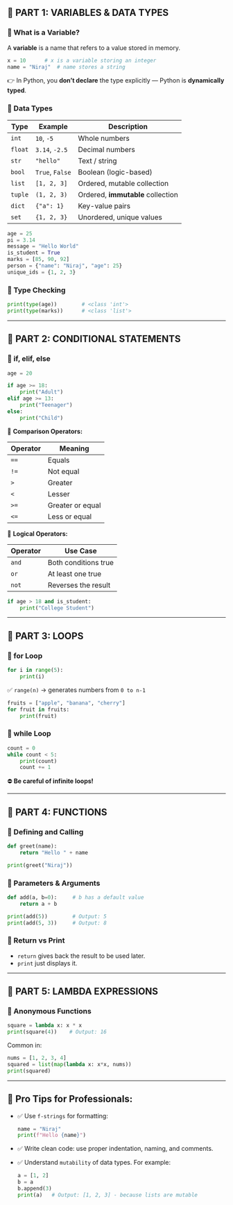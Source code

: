 ## 🔹 **PART 1: VARIABLES & DATA TYPES**

### 🔸 What is a Variable?

A **variable** is a name that refers to a value stored in memory.

```python
x = 10      # x is a variable storing an integer
name = "Niraj"  # name stores a string
```

👉 In Python, you **don’t declare** the type explicitly — Python is **dynamically typed**.

### 🔸 Data Types

| Type    | Example         | Description                       |
| ------- | --------------- | --------------------------------- |
| `int`   | `10`, `-5`      | Whole numbers                     |
| `float` | `3.14`, `-2.5`  | Decimal numbers                   |
| `str`   | `"hello"`       | Text / string                     |
| `bool`  | `True`, `False` | Boolean (logic-based)             |
| `list`  | `[1, 2, 3]`     | Ordered, mutable collection       |
| `tuple` | `(1, 2, 3)`     | Ordered, **immutable** collection |
| `dict`  | `{"a": 1}`      | Key-value pairs                   |
| `set`   | `{1, 2, 3}`     | Unordered, unique values          |

```python
age = 25
pi = 3.14
message = "Hello World"
is_student = True
marks = [85, 90, 92]
person = {"name": "Niraj", "age": 25}
unique_ids = {1, 2, 3}
```

### 🔸 Type Checking

```python
print(type(age))        # <class 'int'>
print(type(marks))      # <class 'list'>
```

---

## 🔹 **PART 2: CONDITIONAL STATEMENTS**

### 🔸 if, elif, else

```python
age = 20

if age >= 18:
    print("Adult")
elif age >= 13:
    print("Teenager")
else:
    print("Child")
```

🔹 **Comparison Operators:**

| Operator | Meaning          |
| -------- | ---------------- |
| `==`     | Equals           |
| `!=`     | Not equal        |
| `>`      | Greater          |
| `<`      | Lesser           |
| `>=`     | Greater or equal |
| `<=`     | Less or equal    |

🔹 **Logical Operators:**

| Operator | Use Case             |
| -------- | -------------------- |
| `and`    | Both conditions true |
| `or`     | At least one true    |
| `not`    | Reverses the result  |

```python
if age > 18 and is_student:
    print("College Student")
```

---

## 🔹 **PART 3: LOOPS**

### 🔸 for Loop

```python
for i in range(5):
    print(i)
```

✅ `range(n)` → generates numbers from `0 to n-1`

```python
fruits = ["apple", "banana", "cherry"]
for fruit in fruits:
    print(fruit)
```

### 🔸 while Loop

```python
count = 0
while count < 5:
    print(count)
    count += 1
```

⛔ **Be careful of infinite loops!**

---

## 🔹 **PART 4: FUNCTIONS**

### 🔸 Defining and Calling

```python
def greet(name):
    return "Hello " + name

print(greet("Niraj"))
```

### 🔸 Parameters & Arguments

```python
def add(a, b=0):     # b has a default value
    return a + b

print(add(5))        # Output: 5
print(add(5, 3))     # Output: 8
```

### 🔸 Return vs Print

* `return` gives back the result to be used later.
* `print` just displays it.

---

## 🔹 **PART 5: LAMBDA EXPRESSIONS**

### 🔸 Anonymous Functions

```python
square = lambda x: x * x
print(square(4))    # Output: 16
```

Common in:

```python
nums = [1, 2, 3, 4]
squared = list(map(lambda x: x*x, nums))
print(squared)
```

---

## 🚀 Pro Tips for Professionals:

* ✅ Use `f-strings` for formatting:

  ```python
  name = "Niraj"
  print(f"Hello {name}")
  ```

* ✅ Write clean code: use proper indentation, naming, and comments.

* ✅ Understand `mutability` of data types. For example:

  ```python
  a = [1, 2]
  b = a
  b.append(3)
  print(a)   # Output: [1, 2, 3] - because lists are mutable
  ```

